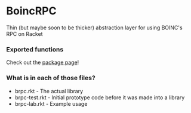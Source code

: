 # BoincRPC
Thin (but maybe soon to be thicker) abstraction layer for using BOINC's RPC on Racket

### Exported functions
Check out the [package page](https://pkgs.racket-lang.org/package/boincrpc)!

### What is in each of those files?
* brpc.rkt - The actual library
* brpc-test.rkt - Initial prototype code before it was made into a library
* brpc-lab.rkt - Example usage
